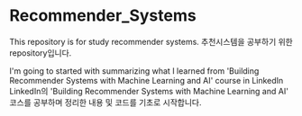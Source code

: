 # Recommender_Systems
This repository is for study recommender systems.
추천시스템을 공부하기 위한 repository입니다.

I'm going to started with summarizing what I learned from 'Building Recommender Systems with Machine Learning and AI' course in LinkedIn
LinkedIn의 'Building Recommender Systems with Machine Learning and AI' 코스를 공부하며 정리한 내용 및 코드를 기초로 시작합니다.
